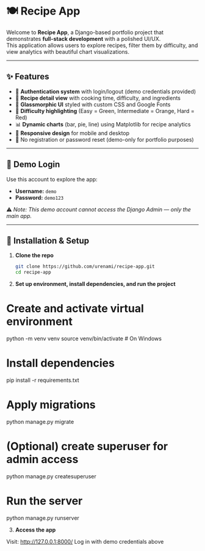 # 🍽️ Recipe App

Welcome to **Recipe App**, a Django-based portfolio project that demonstrates **full-stack development** with a polished UI/UX.  
This application allows users to explore recipes, filter them by difficulty, and view analytics with beautiful chart visualizations.  

---

## ✨ Features

- 🔐 **Authentication system** with login/logout (demo credentials provided)  
- 🍳 **Recipe detail view** with cooking time, difficulty, and ingredients  
- 🎨 **Glassmorphic UI** styled with custom CSS and Google Fonts  
- 📌 **Difficulty highlighting** (Easy = Green, Intermediate = Orange, Hard = Red)  
- 📊 **Dynamic charts** (bar, pie, line) using Matplotlib for recipe analytics  
- 📱 **Responsive design** for mobile and desktop  
- 🚫 No registration or password reset (demo-only for portfolio purposes)  

---

## 🔑 Demo Login

Use this account to explore the app:

- **Username:** `demo`  
- **Password:** `demo123`  

⚠️ *Note: This demo account cannot access the Django Admin — only the main app.*  

---

## 🚀 Installation & Setup

1. **Clone the repo**  
   ```bash
   git clone https://github.com/urenami/recipe-app.git
   cd recipe-app

2. **Set up environment, install dependencies, and run the project**

# Create and activate virtual environment
python -m venv venv
source venv/bin/activate    # On Windows

# Install dependencies
pip install -r requirements.txt

# Apply migrations
python manage.py migrate

# (Optional) create superuser for admin access
python manage.py createsuperuser

# Run the server
python manage.py runserver

3. **Access the app**

Visit: http://127.0.0.1:8000/
Log in with demo credentials above